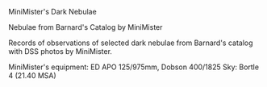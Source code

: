 MiniMister's Dark Nebulae

Nebulae from Barnard's Catalog by MiniMister

Records of observations of selected dark nebulae from Barnard's catalog with DSS photos by MiniMister.

MiniMister's equipment:  ED APO 125/975mm, Dobson 400/1825
Sky: Bortle 4 (21.40 MSA)